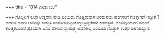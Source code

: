+++
title = "014 ಎನಿತು ಬಲ"

+++
ಗೊಲ್ಲನಿಗೆ ಕೂಡ ಉತ್ತರನು ಹೇಡಿ ಎಂಬುದು ಗೊತ್ತಿರುವಾಗ ಅರಮನೆಯ ಹೆಂಗಸರಿಗೆ ಗೊತ್ತಾಗದೆ ಇದ್ದೀತೆ ? ಆದರೂ ಅವರು ಅವನನ್ನು ಉಬ್ಬಿಸಿ ಸಂತೋಷಪಟ್ಟುಕೊಳ್ಳುತ್ತಿದ್ದರೆಂದು ಕಾಣುತ್ತದೆ. ಅಂತಃಪುರದವರ ಮುಂದೆ ಕೊಚ್ಚಿಕೊಂಡರೆ ಪ್ರತಿಯಾಗಿ ಏನೂ ಹೇಳುವ ಸ್ವಾತಂತ್ರ್ಯ ಅವರಿಗಿಲ್ಲ ಎಂಬುದು ಗೊತ್ತಾಗಿ ಉತ್ತರ ಹೀಗಾಡಿದ್ದಾನೆ.